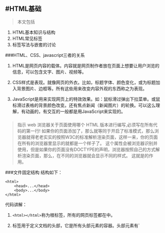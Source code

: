 #HTML基础
---
>本文包括
>
1. HTML基本知识与结构
2. HTML常见标签
3. 标签写法与嵌套的讨论

###HTML、CSS、javascript三者的关系
1. HTML是网页内容的载体。内容就是网页制作者放在页面上想要让用户浏览的信息，可以包含文字、图片、视频等。

2. CSS样式是表现。就像网页的外衣。比如，标题字体、颜色变化，或为标题加入背景图片、边框等。所有这些用来改变内容外观的东西称之为表现。

3. JavaScript是用来实现网页上的特效效果。如：鼠标滑过弹出下拉菜单。或鼠标滑过表格的背景颜色改变。还有焦点新闻（新闻图片）的轮换。可以这么理解，有动画的，有交互的一般都是用JavaScript来实现的。

>### <!DOCTYPE HTML> ###
>指示 web 浏览器关于页面使用哪个 HTML 版本进行编写,必须写在所有代码的第一行!
如果你的页面添加了<!DOCTYPE html>，那么就等同于开启了标准模式，那么浏览器就得老老实实的按照W3C的标准解析渲染页面，这样一来，你的页面在所有的浏览器里显示的就都是一个样子了。
这个属性会被浏览器识别并使用，但是如果你的页面没有DOCTYPE的声明，浏览器按照自己的方式解析渲染页面，那么，在不同的浏览器就会显示不同的样式。
这就是<!DOCTYPE html>的作用。

###文件固定结构
结构如下：

    <html>
        <head>...</head>
        <body>...</body>
    </html>

代码讲解：

1. `<html></html>`称为根标签，所有的网页标签都在<html></html>中。

2. <head> 标签用于定义文档的头部，它是所有头部元素的容器。头部元素有`<title>、<script>、 <style>、<link>、 <meta>`等标签，头部标签在下一小节中会有详细介绍。

3. 在<body>和</body>标签之间的内容是网页的主要内容，如`<h1>、<p>、<a>、<img>`等网页内容标签，在这里的标签中的内容会在浏览器中显示出来。

4. 为 html 文档加上使用的语言类型说明
在很多国际化的网站中会使用到！
        <html lang="zh-CN">
        </html>
告诉浏览器等设备，语言使用以中文为显示和阅读基础!
英文使用 en 

###head标签
下面我们来了解一下<head>标签的作用。文档的头部描述了文档的各种属性和信息，包括文档的标题等。绝大多数文档头部包含的数据都不会真正作为内容显示给读者。

下面这些标签可用在 head 部分：

    <head>
        <title>...</title>
        <meta>
        <link>
        <style>...</style>
        <script>...</script>
    </head>

1. `<title>`标签：在`<title>`和`</title>`标签之间的文字内容是网页的标题信息，它会出现在浏览器的标题栏中。网页的title标签用于告诉用户和搜索引擎这个网页的主要内容是什么，搜索引擎可以通过网页标题，迅速的判断出网页的主题。每个网页的内容都是不同的，每个网页都应该有一个独一无二的title。

###meta标签
- meta是html中的元标签，其中包含了对应html的相关信息，客户端浏览器或服务器端的程序会根据这些信息进行处理。
- HTTP-EQUIV类似于HTTP的头部协议，它回应给浏览器一些有用的信息，以帮助正确和精确地显示网页内容。
- content（内容类型）：重要！！这个网页的格式是文本的，网页模式
- charset（编码）：特别重要！！！这个网页的编码是utf-8，中文编码，需要注意的是这个是网页内容的编码，而不是文件本身的，其他类型的编码中文可能会出现乱码。
1. http-equiv="Content-Type" 表示描述文档类型
content="text/HTML;  文档类型，这里为html,如果JS就是text/javascript，
charset=utf-8 页面字符集，编码，eg:gb2312,iso-8859-1,utf-8
2. meta标签
meta是html语言head区的一个辅助性标签。几乎所有的网页里，我们可以看到类似下面这段的html代码：
        　<head> 
        　　<meta http-equiv="content-Type" content="text/html; charset=gb2312">
        　</head>
也许你认为这些代码可有可无。其实如果你能够用好meta标签，会给你带来意想不到的效果，例如加入关键字会自动被大型搜索网站自动搜集；可以设定页面格式及刷新等等。
3. meta标签的组成 
meta标签共有两个属性，它们分别是http-equiv属性和name属性，不同的属性又有不同的参数值，这些不同的参数值就实现了不同的网页功能。 
    1. name属性 
　　    name属性主要用于描述网页，与之对应的属性值为content，content中的内容主要是便于搜索引擎机器人查找信息和分类信息用的。 
　　    meta标签的name属性语法格式是：
            <meta name="参数" content="具体的参数值"> 。 
　　其中name属性主要有以下几种参数： 
　　A、Keywords(关键字) 
　　说明：keywords用来告诉搜索引擎你网页的关键字是什么。 
　　举例：
            <meta name ="keywords" content="science, education,culture,politics,ecnomics，relationships, entertaiment, human"> 
　　B、description(网站内容描述) 
　　说明：description用来告诉搜索引擎你的网站主要内容。 
　　举例：
            <meta name="description" content="This page is about the meaning of science, education,culture."> 
　　C、robots(机器人向导) 
　　说明：robots用来告诉搜索机器人哪些页面需要索引，哪些页面不需要索引。 
　　content的参数有all,none,index,noindex,follow,nofollow。默认是all。 
　　举例：
            <meta name="robots" content="none"> 
　　D、author(作者) 
　　说明：标注网页的作者 
　　举例：
            <meta name="author" content="root,root@21cn.com">
    2. http-equiv属性 
　　http-equiv顾名思义，相当于http的文件头作用，它可以向浏览器传回一些有用的信息，以帮助正确和精确地显示网页内容，与之对应的属性值为content，content中的内容其实就是各个参数的变量值。 
　　meta标签的http-equiv属性语法格式是：
            <meta http-equiv="参数" content="参数变量值"> 
    其中http-equiv属性主要有以下几种参数： 
　　A、Expires(期限) 
　　说明：可以用于设定网页的到期时间。一旦网页过期，必须到服务器上重新传输。 
　　用法：
            <meta http-equiv="expires" content="Fri, 12 Jan 2001 18:18:18 GMT"> 
　　注意：必须使用GMT的时间格式。 
　　B、Pragma(cache模式) 
　　说明：禁止浏览器从本地计算机的缓存中访问页面内容。 
　　用法：
            <meta http-equiv="Pragma" content="no-cache"> 
　　注意：这样设定，访问者将无法脱机浏览。 
　　C、Refresh(刷新) 
　　说明：自动刷新并指向新页面。 
　　用法：
            <meta http-equiv="Refresh" content="2;URL=http://www.root.net">(注意后面的引号，分别在秒数的前面和网址的后面) 
　　注意：其中的2是指停留2秒钟后自动刷新到URL网址。 
　　D、Set-Cookie(cookie设定) 
　　说明：如果网页过期，那么存盘的cookie将被删除。 
　　用法：
            <meta http-equiv="Set-Cookie" content="cookievalue=xxx; expires=Friday, 12-Jan-2001 18:18:18 GMT； path=/"> 
　　注意：必须使用GMT的时间格式。 
　　E、Window-target(显示窗口的设定) 
　　说明：强制页面在当前窗口以独立页面显示。 
　　用法：
            <meta http-equiv="Window-target" content="_top"> 
　　注意：用来防止别人在框架里调用自己的页面。 
　　F、content-Type(显示字符集的设定) 
　　说明：设定页面使用的字符集。 
　　用法：
            <meta http-equiv="content-Type" content="text/html; charset=gb2312"> 
　　G、content-Language（显示语言的设定） 
　　用法：
            <meta http-equiv="Content-Language" content="zh-cn" />
4. meta标签的功能
1、帮助主页被各大搜索引擎登录；
2、定义页面的使用语言
3、自动刷新并指向新的页面
4、实现网页转换时的动画效果
5、控制页面缓冲
6、控制网页显示的窗口

###style中的属性
font-size:数值px; 文字大小控制
color:#六进制的颜色值; 文字颜色控制
text-align:left/center/right; 文字的居左、居中、居右控制。

### 关于单双引号、转义字符等基本知识 ###
[纯html标签下单引号和双引号以及html和JS混编下单引号和双引号](http://blog.csdn.net/jielione/article/details/8007875)

###标题标签
文章的段落用`<p>`标签，那么文章的标题用什么标签呢？在本节我们将使用`<hx>`标签来制作文章的标题。
标题标签一共有6个，h1、h2、h3、h4、h5、h6分别为一级标题、二级标题、三级标题、四级标题、五级标题、六级标题。并且依据重要性递减。`<h1>`是最高的等级。
语法：
`<hx>标题文本</hx>` (x为1-6)
文章的标题前面已经说过了，可以使用标题标签，另外网页上的各个栏目的标题也可使用它们。
例如：

    <body>
        <h1>一级标题</h1>
        <h2>二级标题</h2>
        <h3>三级标题</h3>
        <h4>四级标题</h4>
        <h5>五级标题</h4>
    </body>

### HTML注释 ###
代码注释的作用是帮助程序员标注代码的用途，过一段时间后再看你所编写的代码，就能很快想起这段代码的用途。代码注释不仅方便程序员自己回忆起以前代码的用途，还可以帮助其他程序员很快的读懂你的程序的功能，方便多人合作开发网页代码。    
    
    <!--注释文字 -->

###语义化
标签的用途：我们学习网页制作时，常常会听到一个词，语义化。那么什么叫做语义化呢，说的通俗点就是：明白每个标签的用途（在什么情况下使用此标签合理）比如，网页上的文章的标题就可以用标题标签，网页上的各个栏目的栏目名称也可以使用标题标签。文章中内容的段落就得放在段落标签中，在文章中有想强调的文本，就可以使用 em 标签表示强调等等。

讲了这么多语义化，但是语义化可以给我们带来什么样的好处呢？

1. 更容易被搜索引擎收录。

2. 更容易让屏幕阅读器读出网页内容。

在后面的章节会带领大家学习了解html中每个标签的语义（用途）。

#常见标签
---
1. 段落标签`<p>`
    -  `<p>`标签的默认样式，段前段后都会有空白，如果不喜欢这个空白，可以用css样式来删除或改变它。
    -  改变CSS样式删除段前段后空白处。
  
             <style>
            p{margin:0px;}
            </style>

2. 斜体标签`<em>`

        <em>斜体</em>

3. 粗体标签`<strong>`

        <strong>加粗</strong>

4. `<span> `标签
被用来组合文档中的行内元素。使用 `<span>` 来组合行内元素，以便通过样式来格式化它们。
`<span>` 在CSS定义中属于一个行内元素,在行内定义一个区域，也就是一行内可以被 `<span> `划分成好几个区域，从而实现某种特定效果。 
`<span> `本身没有任何属性。 
`<div> `在CSS定义中属于一个块级元素` <div> `可以包含段落、标题、表格甚至其它部分。这使DIV便于建立不同集成的类，如章节、摘要或备注。在页面效果上，使用` <div>` 会自动换行，使用` <span>` 就会保持同行。
例如：

          <style>
             span{
            color:blue;
            }
         </style>
这样，`<span>`标签包含的文本就变成了蓝色的字体。

5. `<q>`标签
作用：段文本引用
例如：
`<p>`最初知道庄子，是从一首诗`<q>`庄生晓梦迷蝴蝶。望帝春心托杜鹃。`</q>`开始的。虽然当时不知道是什么意思，只是觉得诗句挺特别。后来才明白这个典故出自是庄子的《逍遥游》，《逍遥游》代表了庄子思想的最高境界，是对世俗社会的功名利禄及自己的舍弃。`</p>`
在上面的例子中，“庄生晓梦迷蝴蝶。望帝春心托杜鹃。” 这是一句诗歌，出自晚唐诗人李商隐的《锦瑟》 。因为不是作者自己的文字，所以需要使用`<q></q>`实现引用。
注意要引用的文本不用加双引号，浏览器会对q标签自动添加双引号。
这里用`<q>`标签的真正关键点不是它的默认样式双引号（如果这样我们不如自己在键盘上输入双引号就行了），而是它的**语义**：引用别人的话。
>补充知识：语义化网页结构有助于搜索引擎的收录。同一个效果可以用很多钟方式实现，但这只方便了浏览者，而搜索引擎不知道这里到底是什么内容，这里如果你使用<q>标签，那么就告诉浏览器这里是引用的话。而且在手持设备或移动设备不能很好支持css的基础上，浏览器会使用默认的效果，因而提供较好可读性。

6. `<blockquote>`标签
作用：长文本引用
例如：
`<blockquote>`明月出天山，苍茫云海间。长风几万里，吹度玉门关。汉下白登道，胡窥青海湾。由来征战地，不见有人还。 戍客望边色，思归多苦颜。高楼当此夜，叹息未应闲。`</blockquote>`
>注意：浏览器对`<blockquote>`标签的解析是缩进样式

7. `<br>`标签
怎么可以让每一句诗词后面加入一个折行呢？那就可以用到`<br />`标签了，在需要加回车换行的地方加入`<br />`，`<br />`标签作用相当于word文档中的回车。 
语法：
xhtml1.0写法：
        <br />
html4.01写法：
        <br>
现在一般使用 xhtml1.0 的版本的写法（其它标签也是），**这种版本比较规范。**
与以前我们学过的标签不一样，`<br />`标签是一个空标签，没有HTML内容的标签就是空标签，空标签只需要写一个开始标签，这样的标签有`<br />`、`<hr />`和`<img />`。
讲到这里，你是不是有个疑问，想折行还不好说嘛，就像在 word 文件档或记事本中，在想要折行的前面输入回车不就行了吗？很遗憾，在 html 中是忽略回车和空格的，你输入的再多回车和空格也是显示不出来的。

8. `<hr>`标签
在信息展示时，有时会需要加一些用于分隔的横线，这样会使文章看起来整齐些。
语法：
html4.01版本 
`<hr>`
xhtml1.0版本 
`<hr />`
> 注意：
> 1. `<hr />`标签和`<br />`标签一样也是一个空标签，所以只有一个开始标签，没有结束标签。
> 2. `<hr />`标签的在浏览器中的默认样式线条比较粗，颜色为灰色，可能有些人觉得这种样式不美观，没有关系，这些外在样式在我们以后学习了css样式表之后，都可以对其修改。
> 
> 3. 大家注意，现在一般使用 xhtml1.0 的版本（其它标签也是），**这种版本比较规范**。

9. `<address>`标签
一般网页中会有一些网站的联系地址信息需要在网页中展示出来，这些联系地址信息如公司的地址就可以`<address>`标签。也可以定义一个地址（比如电子邮件地址）、签名或者文档的作者身份。
语法：
    `<address>`联系地址信息`</address>`
如：
`<address>`文档编写：lilian 北京市西城区德外大街10号`</address>`

10. `<code>`标签
在介绍语言技术的网站中，避免不了在网页中显示一些计算机专业的编程代码，当代码为一行代码时，你就可以使用`<code>`标签了，如下面例子：
        <code>var i=i+300;</code>
注意：在文章中一般如果要插入多行代码时不能使用`<code>`标签了。
语法：
`<code>`代码语言`</code>`
>注：如果是多行代码，可以使用`<pre>`标签。

11. `<pre>`标签
主要作用:预格式化的文本。被包围在 pre 元素中的文本通常会保留空格和换行符。
语法：
    `<pre>`语言代码段`</pre>`
如下代码：

        <pre>
            var message="欢迎";
            for(var i=1;i<=10;i++)
            {
                alert(message);
            }
        </pre>
效果如下：
    ![](http://upload-images.jianshu.io/upload_images/2106579-84a8d5b6fee5e05e.jpg?imageMogr2/auto-orient/strip%7CimageView2/2/w/1240)

    >注意：`<pre>` 标签不只是为显示计算机的源代码时用的，在你需要在网页中预显示格式时都可以使用它，只是`<pre>`标签的一个常见应用就是用来展示计算机的源代码。

12. `<ul>`标签
ul-li是没有前后顺序的信息列表。
    - 语法：
    
            <ul>
              <li>信息</li>
              <li>信息</li>
               ......
            </ul>
    - 举例：
    
            <ul>
              <li>精彩少年</li>
              <li>美丽突然出现</li>
              <li>触动心灵的旋律</li>
            </ul>

    - ul-li在网页中显示的默认样式一般为：每项li前都自带一个圆点
        - 这样是空心圆，
                ul{
                    list-style:circle;
               }
        - 这个就是去除前面的点
                ul{
                    list-style:none
                }

13. `<ol>`标签
ol-li是有前后顺序的信息列表
    - 语法：
        
            <ol>
               <li>信息</li>
               <li>信息</li>
               ......
            </ol>
    - 举例：
    
            <ol>
               <li>前端开发面试心法 </li>
               <li>零基础学习html</li>
               <li>JavaScript全攻略</li>
            </ol>
    `<ol>`在网页中显示的默认样式一般为：每项`<li>`前都自带一个序号，序号默认从1开始。

14. `<div>`标签
    - `<div>` 可定义文档中的分区或节（division/section）。
    - `<div> `标签可以把文档分割为独立的、不同的部分。它可以用作严格的组织工具，并且不使用任何格式与其关联。
    - 如果用 id 或 class 来标记 `<div>`，那么该标签的作用会变得更加有效。
    - `<div> `是一个块级元素。这意味着它的内容自动地开始一个新行。实际上，换行是 `<div> `固有的唯一格式表现。可以通过` <div>` 的 class 或 id 应用额外的样式。不必为每一个 `<div>` 都加上类或 id，虽然这样做也有一定的好处。
    - 可以对同一个 `<div> `元素应用 class 或 id 属性，但是更常见的情况是只应用其中一种。这两者的主要差异是，**class 用于元素组**（类似的元素，或者可以理解为某一类元素），而id 用于标识单独的唯一的元素。

15. `<table>`标签
    - 常用属性
    1）属性：border
    作用：规定表格边框的宽度
    2）属性：cellpadding
    作用：单元格中的文本与单元格边框的间距
    3）属性：cellspacing
    作用：单元格之间的间距

    - 创建表格的四个元素：
    table、tbody、tr、th、td
        1、`<table>…</table>`：整个表格以`<table>`标记开始、`</table>`标记结束。
        
        2、`<tbody>…</tbody>`：当表格内容非常多时，表格会下载一点显示一点，但如果加上<tbody>标签后，这个表格就要等表格内容全部下载完才会显示。如右侧代码编辑器中的代码。
        
        3、`<tr>…</tr>`：表格的一行，所以有几对tr 表格就有几行。
        
        4、`<td>…</td>`：表格的一个单元格，一行中包含几对`<td>...</td>`，说明一行中就有几列。
            - 常用属性：
            colspan：规定单元格可横跨的列数，值为数字
            rowspan：规定单元格可横跨的行数，值为数字
        
        5、`<th>…</th>`：表格的头部的一个单元格，表格表头。
        
        6、表格中列的个数，取决于一行中数据单元格的个数。
    >总结：
    1、表头，也就是th标签中的文本默认为粗体并且居中显示
    2、table表格在没有添加css样式之前，在浏览器中显示是没有表格线的
    3、用css样式，为表格加入边框Table 表格在没有添加 css 样式之前，是没有边框的。

16. `<caption>`标签
    表格还是需要添加一些标签进行优化，可以添加标题和摘要。
    - 摘要
    摘要的内容是不会在浏览器中显示出来的。它的作用是增加表格的可读性(语义化)，使搜索引擎更好的读懂表格内容，还可以使屏幕阅读器更好的帮助特殊用户读取表格内容。
    语法：
            <table summary="表格简介文本">
    - 标题
    用以描述表格内容，标题的显示位置：表格上方。
    语法：
            <table>
                <caption>标题文本</caption>
                <tr>
                    <td>…</td>
                    <td>…</td>
                    …
                </tr>
            …
            </table>

17. `<a>`标签
    - href：Hypertext Reference的缩写。意思是超文本引用。
    - 使用`<a>`标签可实现超链接，它在网页制作中可以说是无处不在，只要有链接的地方，就会有这个标签。
    语法：

            <a  href="目标网址"  title="鼠标滑过显示的文本">链接显示的文本</a>
    例如：

            <a  href="http://www.imooc.com"  title="点击进入慕课网">click here!</a>
    上面例子作用是单击click here!文字，网页链接跳转到http://www.imooc.com这个网页。
    - <`a>`标签在默认情况下，链接的网页是在当前浏览器窗口中打开，有时我们需要在新的浏览器窗口中打开。
    如下代码：
            <a href="目标网址" target="_blank">click here!</a>
        
        -         _blank --在新窗口中打开链接 
        -         _parent --在父窗体中打开链接 
        -         _self --在当前窗体打开链接,此为默认值 
        -         _top --在当前窗体打开链接，并替换当前的整个窗体(框架页) 
        -         一个对应的框架页的名称 -在对应框架页中打开
    - title属性的作用，鼠标滑过链接文字时会显示这个属性的文本内容。这个属性在实际网页开发中作用很大，主要方便搜索引擎了解链接地址的内容（语义化更友好）。
    - 注意：还有一个有趣的现象不知道小伙伴们发现了没有，只要为文本加入a标签后，文字的颜色就会自动变为蓝色（被点击过的文本颜色为紫色），颜色很难看吧，不过没有关系后面我们学习了css样子就可以设置过来（a{color:#000}),后面会详细讲解。
    - 使用mailto在网页中链接Email地址
    `<a>`标签还有一个作用是可以链接Email地址，使用mailto能让访问者便捷向网站管理者发送电子邮件。
    > 注意：如果mailto后面同时有多个参数的话，第一个参数必须以“?”开头，后面的参数每一个都以“&”分隔。引号只有一对！
    > 例子：`<a href="mailto:yy@qq.com? cc=xx@qq.com & bcc=aa@qq.com & subject=邮件主题 & body=邮件内容">`
        1. 邮箱地址 
        mailto: `<a href="mailto:qiujie@staff.weibo.com">发送</a>`
        2. 抄送地址 
        cc: `<a href="mailto:qiujie@staff.weibo.com?cc=zz@sina.com">发送</a>`
        3. 密件抄送地址 
        用分号分隔: `<a href="mailto:qiujie@staff.weibo.com?bcc=zz@sina.com">发送</a>`
        4. 多个收件人、抄送人、密送人 ; 
        bcc: `<a href="mailto:qiujie@staff.weibo.com;zz@sina.com">发送</a>`
        5. 邮件主题 
        subject: `<a href="mailto:qiujie@staff.weibo.com？subject=邮件主题">发送</a>`
        6. 邮件内容 
        body: ` <a href="mailto:qiujie@staff.weibo.com？body=邮件正文">发送</a>`
        7. 例子
        `<a href="mailto:yy@imooc.com;10001@qq.com?cc=10002@qq.com&bbc=madanteng@qqhelp.com&subject=观了不起的盖茨比有感。&body=你好，对此评论有些想法。">对此影评有何感想，发送邮件给我</a>`
    - 如果：A 发送邮件给B1、B2、B3，抄送给C1、C2、C3，密送给D1、D2、D3。
    那么：
        1. A知道自己发送邮件给了B1、B2、B3，并且抄送给了C1、C2、C3，密送给了D1、D2、D3。
        2. B1知道这封是A发送给B1、B2、B3的邮件，并且抄送给了C1、C2、C3，但不知道密送给了D1、D2、D3。
        3. C1知道这封是A发送给B1、B2、B3的邮件，并且抄送给了C1、C2、C3，但不知道密送给了D1、D2、D3。
        4. D1知道这封是A发送给B1、B2、B3的邮件，并且抄送给了C1、C2、C3，而且密送给了自己，但不知道密送给了D2、D3。
        
18. `<img>`标签
在网页的制作中为使网页炫丽美观，肯定是缺少不了图片，可以使用<img>标签来插入图片。
    - 语法：
            [站外图片上传中……(2)]
            <img src = "myimage.gif" alt = "My Image" title = "My Image" />
    - 讲解：
    1、src：标识图像的位置；
    2、alt：指定图像的描述性文本，当图像不可见时（下载不成功时），可看到该属性指定的文本；
    3、title：提供在图像可见时对图像的描述(鼠标滑过图片时显示的文本)；
    4、图像可以是GIF，PNG，JPEG格式的图像文件。
    5、路径有两种填写方式：绝对路径、相对路径
    6、相对路径：相对于我们当前 html 文件的位置来写路径即可！
    7、./表示当前目录，../表示上一级目录
19. `<form>`标签
    - 网站怎样与用户进行交互？答案是使用HTML表单(form)。表单是可以把浏览者输入的数据传送到服务器端，这样服务器端程序就可以处理表单传过来的数据。
语法：
        <form   method="传送方式"   action="服务器文件">
    - 讲解：
        1. `<form>` ：`<form>`标签是成对出现的，以`<form>`开始，以`</form>`结束。
        2. action ：浏览者输入的数据被传送到的地方,比如一个PHP页面(save.php)。
        3. method ： 数据传送的方式（get/post）。
                <form    method="post"   action="save.php">
                    <label for="username">用户名:</label>
                    <input type="text" name="username" />
                    <label for="pass">密码:</label>
                    <input type="password" name="pass" />
                </form>

    注意:
    1、所有表单控件（文本框、文本域、按钮、单选框、复选框等）都必须放在<form></form>标签之间（否则用户输入的信息可提交不到服务器上哦！）。
    2、method:post/get的区别这一部分内容属于后端程序员考虑的问题。

20. `<input>`标签
    - 当用户要在表单中键入字母、数字等内容时，就会用到文本输入框。文本框也可以转化为密码输入框。
    - 语法：
            <form>
               <input type="text/password" name="名称" value="文本" />
            </form>
    - 属性：
        1. type：
            当type="text"时，输入框为文本输入框;
            当type="password"时, 输入框为密码输入框。
            hidden    定义隐藏输入字段
            image    定义图像作为提交按钮
            number    定义带有 spinner 控件的数字字段
            password    定义密码字段。字段中的字符会被遮蔽
            radio    定义单选按钮
            checkbox 定义复选框按钮
            range    定义带有 slider 控件的数字字段
            reset    定义重置按钮。重置按钮会将所有表单字段重置为初始值
            search    定义用于搜索的文本字段
            submit    定义提交按钮。提交按钮向服务器发送数据
            text    默认。定义单行输入字段，用户可在其中输入文本。默认是 20 个字符
            url    定义用于 URL 的文本字段
        2. name：为文本框命名，以备后台程序ASP 、PHP使用。
        3. value：为文本输入框设置默认值。(一般起到提示作用)
    - 举例：
            <form>
              姓名：
              <input type="text" name="myName"/>
              <br/>
              密码：
              <input type="password" name="pass"/>
            </form>
    - value="xxx" 替换为 placeholder="xxx" 的体验更好一些，placeholder属性为 HTML 5 的新属性。placeholder 属性提供可描述输入字段预期值的提示信息（hint）。该提示会在输入字段为空时显示，并会在字段获得焦点时消失。
    语法：
            <input placeholder="text"/>    
    >注释：placeholder 属性适用于以下的 `<input>` 类型：text, search, url, telephone, email 以及 password。

    - **注意**:同一组的单选按钮，name 取值一定要一致，比如上同一个名称“gender”，这样同一组的单选按钮才可以起到单选的作用！
    >知识扩展：[表单提交中的input、button、submit的区别](http://www.cnblogs.com/shytong/p/5087147.html)
    
21. `<textarea>`标签
    - 当用户需要在表单中输入大段文字时，需要用到文本输入域。
    - 语法：
            <textarea  rows="行数" cols="列数">文本</textarea>
    1、`<textarea>`标签是成对出现的，以`<textarea>`开始，以`</textarea>`结束。
    2、cols ：多行输入域的列数。
    3、rows ：多行输入域的行数。
    4、在`<textarea></textarea>`标签之间可以输入默认值。
    举例：
            <form  method="post" action="save.php">
                    <label>联系我们</label>
                    <textarea cols="50" rows="10" >在这里输入内容...</textarea>
            </form>

22. `<select>`标签
    - 使用下拉列表框，节省空间。下拉列表在网页中也常会用到，它可以有效的节省网页空间。既可以单选、又可以多选。
    - 语法：
            <select>
                <option value="提交的值">显示的值</option>
                ...
            </select>
        设置selected="selected"属性，则该选项就被默认选中。    
            selected="selected"
    - 若想实现多选
    `<select multiple="multiple">`  然后选择时候按ctrl点鼠标选中
    - 若想让某个选项不可选
    `<option disabled="disabled">`
    - optgroup 标签
    把相关的选项组合在一起
    属性 label：给选项组命名
    属性 disabled：禁用该选项组

23. `<label>`标签
    - label标签不会向用户呈现任何特殊效果，它的作用是为鼠标用户改进了可用性。如果你在 label 标签内点击文本，就会触发此控件。就是说，当用户单击选中该label标签时，浏览器就会自动将焦点转到和标签相关的表单控件上（就自动选中和该label标签相关连的表单控件上）。

    - 语法：
            <label for="控件id名称">
    注意：标签的 for 属性中的值应当与相关控件的 id 属性值一定要相同。
    - 例子：
            <form>
              <label for="male">男</label>
              <input type="radio" name="gender" id="male" />
              <br />
              <label for="female">女</label>
              <input type="radio" name="gender" id="female" />
              <label for="email">输入你的邮箱地址</label>
              <input type="email" id="email" placeholder="Enter email">
            </form>

24. `<map>`标签
- 使用 map 标签可以给图片某块区域加超链接
- 使用方法：
1）为 map 标签首先加上 id 属性用来为 map 标签定义一个唯一的名称
2）为了保证兼容性再加上 name 属性，属性值与 id 的值相同
3）为 map 标签所作用的图片加上 usemap 属性，属性值为 #id 名称
4）在 map 标签内嵌套 area 标签来实现给指定区域加链接
        <area shape="" coords="" href ="" alt="" />
    shape 属性：定义链接区域的形状，常用值 rect、circle
    coords 属性：确定区域的精确位置。填写坐标即可，以父元素左上角为原点，可借助qq截图来得到想要的坐标
    href 属性：填写链接地址即可
    alt 属性：给链接加一些说明信息
- 例子
        <map id="img1" name="img1">
            <area shape="rect" coords="184,33,391,258" href="http:www.baidu.com" alt="百度一下" target="_blank" />
            <area shape="circle" coords="507,287,20" href="http://www.sifangku.com" alt="私房库我的博客" target="_blank" />
        </map>
    >注意：
    >第一个coords的四个参数中，前两个参数为矩形的接近原点的顶角的坐标，后两个参数为对角的坐标。
    >第二个coords的三个参数中，前两个为圆心坐标，第三个参数为圆的半径。

25. `<iframe>`标签
- 创建包含另外一个文档的内联框架（即行内框架）
- 属性：
    - frameborder
    值：1、0
    作用：规定是否显示框架周围的边框。
    - width值：以像素计的宽度值、以包含元素百分比计的宽度值
    作用：定义 iframe 的宽度
    - height
    作用：定义高度
    - name
    作用：给 iframe 命名
    - scrolling
    值：yes、no、auto
    作用：规定是否在 iframe 中显示滚动条
    - src
    作用：规定在 iframe 中显示的文档的 URL
    可以是本地的 html 文件，也可以是远程的 html 文件

##标签写法与嵌套的讨论
###标签写法
1. 元素标记的省略（在 html5 里面有的标记是可以省略不写的）
    1）不允许写结束标签的元素
    area,base,br,col,command,embed,hr,img,input,keygen,link,meta,paran,source,track,wbr。
    这些标签都是单标签例如：br 标签，不可以这样`<br></br>`，只能`<br />`这样来关闭
    标签。
    2）可以省略结束标记的元素有：
    li,dt,dd,p,rt,rp,optgroup,option,colgroup,thead,tbody,tfoot,tr,td,th。
    3）可以省略全部标记的元素有
    html,head,body,colgroup,tbody
2. 具有 boolean 值得属性
    例如：disabled,readonly，checked 等只写属性而不写属性值得时候当做 ture
    不写属性表示 false
3. 属性值的引号可以省略
    要求：属性值不包含 空字符串，<，>，=， ‘

###标签嵌套探讨
1. html 规定我们必须要嵌套着写的标签
    例如：页面头部是嵌套在 head 标签里面的，主体内容都是嵌套在 body 标签里面的表单的内容是嵌套在 form 标签里面的，dt、dd 是嵌套在 dl 标签里面的，li 是嵌套到ul 标签里面的，等等...
2. 块级元素可以嵌套内联元素，但是**内联元素不能包含块元素**
        <div><span>我是一个 span 元素</span></div> —— 对
        <span><div>div 元素</div></span> —— 错
3. 内联元素可以嵌套内联元素
        <a href="#"><span></span></a> —— 对
4. 块级元素与块级元素嵌套注意点
    - **div 块级元素是一个容器，几乎可以存放任何常用标签**，包括自己，我们为什么要使用 div 来嵌套标签？这个问题可以用用我们国家的省份划分来解释，国家需要划分不同的省份来利于管理，那么我们 html 页面也是的，整个 html 文档元素太多，我们需要使用 div 标签将页面划分成不同的块，这样可以对每块进行分开管理，学完 css 我们就知道怎么进行管理了。
    - **块级元素不能放在 p 标签里面**
            <p><ol><li></li></ol></p> —— 错
            <p><div></div></p> —— 错
    -  **li 内可以包含 div 标签**，li 和 div 标签都是装载内容的容器，地位平等，没有级别之分（例如：h1、h2 这样森严的等级制度） ，要知道 li 标签连它的父级 ul 或者是 ol 都可以容纳的
